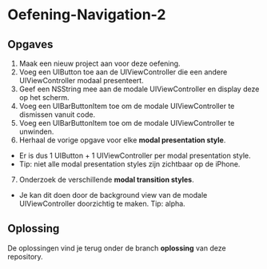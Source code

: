 # Oefening-Navigation-2

## Opgaves
1. Maak een nieuw project aan voor deze oefening.
2. Voeg een UIButton toe aan de UIViewController die een andere UIViewController modaal presenteert.
3. Geef een NSString mee aan de modale UIViewController en display deze op het scherm.
4. Voeg een UIBarButtonItem toe om de modale UIViewController te dismissen vanuit code.
5. Voeg een UIBarButtonItem toe om de modale UIViewController te unwinden.
6. Herhaal de vorige opgave voor elke **modal presentation style**.
  - Er is dus 1 UIButton + 1 UIViewController per modal presentation style.
  - Tip: niet alle modal presentation styles zijn zichtbaar op de iPhone.
7. Onderzoek de verschillende **modal transition styles**.
  - Je kan dit doen door de background view van de modale UIViewController doorzichtig te maken. Tip: alpha.

## Oplossing
De oplossingen vind je terug onder de branch **oplossing** van deze repository.
